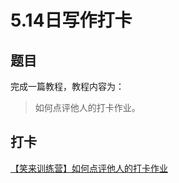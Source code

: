 # 5.14日写作打卡

## 题目

完成一篇教程，教程内容为：

> 如何点评他人的打卡作业。

## 打卡

[【笑来训练营】如何点评他人的打卡作业](../jiao-cheng/xiao-lai-xun-lian-ying-ru-he-dian-ping-ta-ren-de-da-ka-zuo-ye.md)

